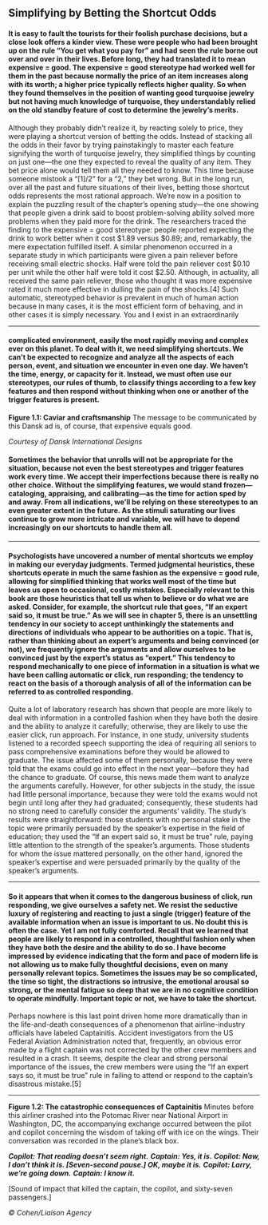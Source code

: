 ## Simplifying by Betting the Shortcut Odds

#### It is easy to fault the tourists for their foolish purchase decisions, but a close look offers a kinder view. These were people who had been brought up on the rule “You get what you pay for” and had seen the rule borne out over and over in their lives. Before long, they had translated it to mean expensive = good. The expensive = good stereotype had worked well for them in the past because normally the price of an item increases along with its worth; a higher price typically reflects higher quality. So when they found themselves in the position of wanting good turquoise jewelry but not having much knowledge of turquoise, they understandably relied on the old standby feature of cost to determine the jewelry’s merits.
 Although they probably didn’t realize it, by reacting solely to price, they were playing a shortcut version of betting the odds. Instead of stacking all the odds in their favor by trying painstakingly to master each feature signifying the worth of turquoise jewelry, they simplified things by counting on just one—the one they expected to reveal the quality of any item. They bet price alone would tell them all they needed to know. This time because someone mistook a “[1]/2” for a “2,” they bet wrong. But in the long run, over all the past and future situations of their lives, betting those shortcut odds represents the most rational approach.
 We’re now in a position to explain the puzzling result of the chapter’s opening study—the one showing that people given a drink said to boost problem-solving ability solved more problems when they paid more for the drink. The researchers traced the finding to the expensive = good stereotype: people reported expecting the drink to work better when it cost $1.89 versus $0.89; and, remarkably, the mere expectation fulfilled itself. A similar phenomenon occurred in a separate study in which participants were given a pain reliever before receiving small electric shocks. Half were told the pain reliever cost $0.10 per unit while the other half were told it cost $2.50. Although, in actuality, all received the same pain reliever, those who thought it was more expensive rated it much more effective in dulling the pain of the shocks.[4]
 Such automatic, stereotyped behavior is prevalent in much of human action because in many cases, it is the most efficient form of behaving, and in other cases it is simply necessary. You and I exist in an extraordinarily

-----

#### complicated environment, easily the most rapidly moving and complex ever on this planet. To deal with it, we need simplifying shortcuts. We can’t be expected to recognize and analyze all the aspects of each person, event, and situation we encounter in even one day. We haven’t the time, energy, or capacity for it. Instead, we must often use our stereotypes, our rules of thumb, to classify things according to a few key features and then respond without thinking when one or another of the trigger features is present.

**Figure 1.1: Caviar and craftsmanship**
The message to be communicated by this Dansk ad is, of course, that expensive equals good.

_Courtesy of Dansk International Designs_

#### Sometimes the behavior that unrolls will not be appropriate for the situation, because not even the best stereotypes and trigger features work every time. We accept their imperfections because there is really no other choice. Without the simplifying features, we would stand frozen— cataloging, appraising, and calibrating—as the time for action sped by and away. From all indications, we’ll be relying on these stereotypes to an even greater extent in the future. As the stimuli saturating our lives continue to grow more intricate and variable, we will have to depend increasingly on our shortcuts to handle them all.

-----

#### Psychologists have uncovered a number of mental shortcuts we employ in making our everyday judgments. Termed judgmental heuristics, these shortcuts operate in much the same fashion as the expensive = good rule, allowing for simplified thinking that works well most of the time but leaves us open to occasional, costly mistakes. Especially relevant to this book are those heuristics that tell us when to believe or do what we are asked. Consider, for example, the shortcut rule that goes, “If an expert said so, it must be true.” As we will see in chapter 5, there is an unsettling tendency in our society to accept unthinkingly the statements and directions of individuals who appear to be authorities on a topic. That is, rather than thinking about an expert’s arguments and being convinced (or not), we frequently ignore the arguments and allow ourselves to be convinced just by the expert’s status as “expert.” This tendency to respond mechanically to one piece of information in a situation is what we have been calling automatic or click, run responding; the tendency to react on the basis of a thorough analysis of all of the information can be referred to as controlled responding.
 Quite a lot of laboratory research has shown that people are more likely to deal with information in a controlled fashion when they have both the desire and the ability to analyze it carefully; otherwise, they are likely to use the easier click, run approach. For instance, in one study, university students listened to a recorded speech supporting the idea of requiring all seniors to pass comprehensive examinations before they would be allowed to graduate. The issue affected some of them personally, because they were told that the exams could go into effect in the next year—before they had the chance to graduate. Of course, this news made them want to analyze the arguments carefully. However, for other subjects in the study, the issue had little personal importance, because they were told the exams would not begin until long after they had graduated; consequently, these students had no strong need to carefully consider the arguments’ validity. The study’s results were straightforward: those students with no personal stake in the topic were primarily persuaded by the speaker’s expertise in the field of education; they used the “If an expert said so, it must be true” rule, paying little attention to the strength of the speaker’s arguments. Those students for whom the issue mattered personally, on the other hand, ignored the speaker’s expertise and were persuaded primarily by the quality of the speaker’s arguments.

-----

#### So it appears that when it comes to the dangerous business of click, run responding, we give ourselves a safety net. We resist the seductive luxury of registering and reacting to just a single (trigger) feature of the available information when an issue is important to us. No doubt this is often the case. Yet I am not fully comforted. Recall that we learned that people are likely to respond in a controlled, thoughtful fashion only when they have both the desire and the ability to do so. I have become impressed by evidence indicating that the form and pace of modern life is not allowing us to make fully thoughtful decisions, even on many personally relevant topics. Sometimes the issues may be so complicated, the time so tight, the distractions so intrusive, the emotional arousal so strong, or the mental fatigue so deep that we are in no cognitive condition to operate mindfully. Important topic or not, we have to take the shortcut.
 Perhaps nowhere is this last point driven home more dramatically than in the life-and-death consequences of a phenomenon that airline-industry officials have labeled Captainitis. Accident investigators from the US Federal Aviation Administration noted that, frequently, an obvious error made by a flight captain was not corrected by the other crew members and resulted in a crash. It seems, despite the clear and strong personal importance of the issues, the crew members were using the “If an expert says so, it must be true” rule in failing to attend or respond to the captain’s disastrous mistake.[5]

-----

**Figure 1.2: The catastrophic consequences of Captainitis**
Minutes before this airliner crashed into the Potomac River near National Airport in Washington,
DC, the accompanying exchange occurred between the pilot and copilot concerning the wisdom of
taking off with ice on the wings. Their conversation was recorded in the plane’s black box.

**_Copilot: That reading doesn’t seem right._**
**_Captain: Yes, it is._**
**_Copilot: Naw, I don’t think it is. [Seven-second pause.] OK, maybe it is._**
**_Copilot: Larry, we’re going down._**
**_Captain: I know it._**

[Sound of impact that killed the captain, the copilot, and sixty-seven passengers.]

_© Cohen/Liaison Agency_